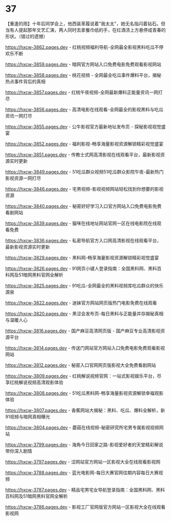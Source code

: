 # 37
【重逢的雨】十年后同学会上，他西装革履说着"我太太"，她无名指闪着钻石。但当有人提起那年文艺汇演，两人同时去拿餐巾纸的手，在红酒渍上方悬停成青春的形状。（错过的遗憾）

https://hxcw-3862.pages.dev - 红桃视频福利导航-全网最全影视黑料吃瓜不停欢乐不断

https://hxcw-3859.pages.dev - 暗网官方网站入口免费电影免费观看影视网站

https://hxcw-3858.pages.dev - 桃花视频 - 全网最全吃瓜事件爆料平台，揭秘热点事件背后的真相

https://hxcw-3857.pages.dev - 红桃午夜视频-全网最新爆料正能量资讯一网打尽

https://hxcw-3856.pages.dev - 高清电影在线观看-全网最全的影视黑料与吃瓜资讯一网打尽

https://hxcw-3855.pages.dev - 公牛影视官方最新地址发布页 - 探秘影视视觉盛宴

https://hxcw-3852.pages.dev - 福利影视-畅享海量影视资源解锁精彩视觉盛宴

https://hxcw-3851.pages.dev - 传教士式网高清影视在线观看平台，最新影视资源实时更新

https://hxcw-3849.pages.dev - 51吃瓜群众视频51吃瓜群众影院午夜-最新热门影视资源一网打尽

https://hxcw-3846.pages.dev - 宅男视频-影视视频网站轻松找到你想要的影视资源

https://hxcw-3840.pages.dev - 秘密好好学习入口官方网站入口免费电影免费看剧网站

https://hxcw-3839.pages.dev - 猫咪在线地址网站官网一区在线电影院在线观看免费

https://hxcw-3836.pages.dev - 私密导航官方入口网高清影视在线观看平台，最新影视资源实时更新

https://hxcw-3829.pages.dev - 黑料网-畅享海量影视资源解锁精彩视觉盛宴

https://hxcw-3826.pages.dev - 91网页小键人登录指南：全国黑料网、黑料百科网及51暗网黑料官网全解析

https://hxcw-3825.pages.dev - 91吃瓜-全网最全的黑料视频库吃瓜群众的快乐源泉

https://hxcw-3822.pages.dev - 迷妹官方网站网页版热门电影免费在线观看

https://hxcw-3820.pages.dev - 黑涩会发布页-每日黑料与正能量并存揭秘真相与温暖人心

https://hxcw-3816.pages.dev - 国产麻豆高清网页版 - 国产麻豆专业高清影视资源平台

https://hxcw-3814.pages.dev - 传送门网站官方网站入口免费电影免费观看影视网站

https://hxcw-3812.pages.dev - 秘密入口官网网页版影视大全免费看剧网站

https://hxcw-3809.pages.dev - 红桃解说视频官网：一站式影视娱乐平台，尽享红桃解说视频高清观影体验

https://hxcw-3808.pages.dev - 51吃瓜黑料网-畅享海量影视资源解锁幸福观影体验

https://hxcw-3807.pages.dev - 香蕉网站大揭秘：黑料、吃瓜、爆料全解析，新91视频与暗网真相曝光

https://hxcw-3804.pages.dev - 蘑菇在线视频-秘密研究所宅男专属影视视频网站

https://hxcw-3799.pages.dev - 海角今日回家之路-影视爱好者的天堂精彩解说带你深入剧情

https://hxcw-3797.pages.dev - 涩网站官方网站一区影视大全在线观看影视网

https://hxcw-3788.pages.dev - 蓝光电影网-每日大赛官网往期内容每日大赛视频

https://hxcw-3787.pages.dev - 精品宅男宅女导航登录指南：全国黑料网、黑料百科网及51暗网黑料官网全解析

https://hxcw-3786.pages.dev - 影视工厂官网版官方网站一区影视大全在线观看影视网

